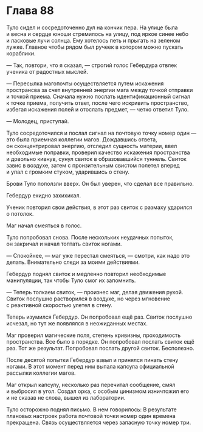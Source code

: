 # Глава 88

Туло сидел и сосредоточенно дул на кончик пера. На улице была и весна и сердце юноши стремилось на улицу, под яркое синее небо и ласковые лучи солнца. Ему хотелось петь и прыгать на зеленом лужке. Главное чтобы рядом был ручеек в котором можно пускать кораблики.

— Так, повтори, что я сказал, — строгий голос Гебердура отвлек ученика от радостных мыслей. 

— Пересылка магопочты осуществляется путем искажения пространсва за счет внутренней энергии мага между точкой отправки и точкой приема. Сначала нужно послать идентификационный сигнал к точке приема, получить ответ, после чего искривить пространство, избегая искажения полей и отослать предмет, — четко ответил Туло.

— Молодец, приступай.

Туло сосредоточился и послал сигнал на почтовую точку номер один — это была приемная коллегии магов. Дождавшись ответа, он сконцентрировал энергию, отследил сущность материи, ввел необходимые поправки, проверил качество искажения пространства и довольно кивнув, сунул свиток в образовавшийся туннель. Свиток завис в воздухе, затем с пронзительным свистом полетел вперед и упал с громким стуком, ударившись о стену. 

Брови Туло поползли вверх. Он был уверен, что сделал все правильно.

Гебердур ехидно захихикал.

Ученик повторил свои действия, в этот раз свиток с размаху ударился о потолок.

Маг начал смеяться в голос. 

Туло попробовал снова. После нескольких неудачных попыток, он закричал и начал топтать свиток ногами.

— Спокойнее, — маг уже перестал смеяться, — смотри, как надо это делать. Внимательно следи за моими действиями.

Гебердур поднял свиток и медленно повторил необходимые манипуляции, так чтобы Туло смог их запомнить. 

— Теперь толкаем свиток, — произнес маг, делая движения рукой. Свиток послушно растворился в воздухе, но через мгновение с реактивной скоростью улетел в стену.

Теперь изумился Гебердур. Он попробовал ещё раз. Свиток послушно исчезал, но тут же появлялся в неожиданных местах.

Маг проверил магические поля, степень кривизны, проходимость пространства. Все было в порядке. Он попробовал послать свиток ещё раз. Тот же результат. Попробовал послать другой свиток. Бесполезно.

После десятой попытки Гебердур взвыл и принялся пинать стену ногами. В этот момент перед ним выпала капсула официальной рассылки коллегии магов.

Маг открыл капсулу, несколько раз перечитал сообщение, смял и выбросил в угол. Создал орка, с особым цинизмом изничтожил его и не сказав не слова, вышел из лаборатории.

Туло осторожно поднял письмо. В нем говорилось: В результате плановых настроек работа почтовой точки номер один времена прекращена. Связь осуществляется через запасную точку номер три.


